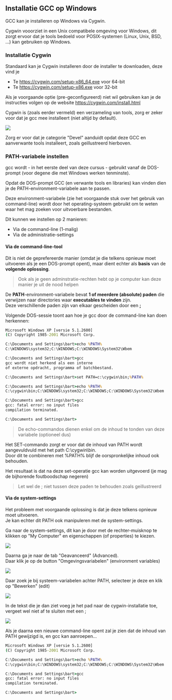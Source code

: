 ## Installatie GCC op Windows

GCC kan je installeren op Windows via Cygwin.  

Cygwin vooorziet in een Unix compatibele omgeving voor Windows, dit zorgt ervoor dat je tools bedoeld voor POSIX-systemen (Linux, Unix, BSD, ...) kan gebruiken op Windows.

### Installatie Cygwin

Standaard kan  je Cygwin installeren door de installer te downloaden, deze vind je  

* Te https://cygwin.com/setup-x86_64.exe voor 64-bit
* Te https://cygwin.com/setup-x86.exe voor 32-bit

Als je voorgaande optie (pre-geconfigureerd) niet wil gebruiken kan je de instructies volgen op de website  https://cygwin.com/install.html

Cygwin is (zoals eerder vermeld) een verzameling van tools, zorg er zeker voor dat je gcc mee installeert (niet altijd by default).  

![](../../pictures/cygwinselectdevel.png)

Zorg er voor dat je categorie "Devel" aanduidt opdat deze GCC en aanverwante tools installeert, zoals geillustreerd hierboven.

### PATH-variabele instellen

gcc wordt - in het eerste deel van deze cursus - gebruikt vanaf de DOS-prompt (voor degene die met Windows werken tenminste).

Opdat de DOS-prompt GCC (en verwante tools en libraries) kan vinden dien je de PATH-environment-variabele aan te passen.

Deze environment-variabele (zie het voorgaande stuk over het gebruik van command-line) wordt door het operating-systeem gebruikt om te weten waar het mag zoeken voor uitvoerbare bestanden.

Dit kunnen we instellen op 2 manieren:

* Via de command-line (1-malig)
* Via de administratie-settings

#### Via de command-line-tool

Dit is niet de geprefereerde manier (omdat je die telkens opnieuw moet uitvoeren als je een DOS-prompt opent), maar dient echter als **basis** van de **volgende oplossing**.

> Ook als je geen adminstratie-rechten hebt op je computer kan deze manier je uit de nood helpen

De **PATH**-environment-variabele bevat **1 of meerdere (absolute) paden** die verwijzen naar directories waar **executables te vinden** zijn.  
Deze verschillende paden zijn van elkaar gescheiden door een **;**

Volgende DOS-sessie toont aan hoe je gcc door de command-line kan doen herkennen:

~~~bat
Microsoft Windows XP [versie 5.1.2600]
(C) Copyright 1985-2001 Microsoft Corp.

C:\Documents and Settings\bart>echo %PATH%
C:\WINDOWS\system32;C:\WINDOWS;C:\WINDOWS\System32\Wbem

C:\Documents and Settings\bart>gcc
gcc wordt niet herkend als een interne
of externe opdracht, programma of batchbestand.

C:\Documents and Settings\bart>set PATH=c:\cygwin\bin;%PATH%

C:\Documents and Settings\bart>echo %PATH%
C:\cygwin\bin;C:\WINDOWS\system32;C:\WINDOWS;C:\WINDOWS\System32\Wbem

C:\Documents and Settings\bart>gcc
gcc: fatal error: no input files
compilation terminated.

C:\Documents and Settings\bart>
~~~

> De echo-commandos dienen enkel om de inhoud te tonden van deze variabele (optioneel dus)

Het SET-commando zorgt er voor dat de inhoud van PATH wordt aangevuldvuld met het path C:\cygwin\bin.  
Door dit te combineren met %PATH% blijf de oorspronkelijke inhoud ook behouden.

Het resultaat is dat na deze set-operatie gcc kan worden uitgevoerd (je mag de bijhorende foutboodschap negeren)

> Let wel de ; niet tussen deze paden te behouden zoals geillustreerd

#### Via de system-settings

Het probleem met voorgaande oplossing is dat je deze telkens opnieuw moet uitvoeren.  
Je kan echter dit PATH ook manipuleren met de system-settings.

Ga naar de system-settings, dit kan je door met de rechter-muisknop te klikken op "My Computer" en eigenschappen (of properties) te kiezen.

![](../../pictures/my_computer_environment_variables.png)

Daarna ga je naar de tab "Geavanceerd" (Advanced).  
Daar klik je op de button "Omgevingsvariabelen" (environment variables)

![](../../pictures/my_computer_environment_variables_2.png)

Daar zoek je bij systeem-variabelen achter PATH, selecteer je deze en klik op "Bewerken" (edit)

![](../../pictures/my_computer_environment_variables_3.png)

In de tekst die je dan ziet voeg je het pad naar de cygwin-installatie toe, vergeet wel niet af te sluiten met een ;

![](../../pictures/my_computer_environment_variables_4.png)

Als je daarna een nieuwe command-line opent zal je zien dat de inhoud van PATH gewijzigd is, en gcc kan aanroepen...

~~~bat
Microsoft Windows XP [versie 5.1.2600]
(C) Copyright 1985-2001 Microsoft Corp.

C:\Documents and Settings\bart>echo %PATH%
C:\cygwin\bin;C:\WINDOWS\system32;C:\WINDOWS;C:\WINDOWS\System32\Wbem

C:\Documents and Settings\bart>gcc
gcc: fatal error: no input files
compilation terminated.

C:\Documents and Settings\bart>
~~~
